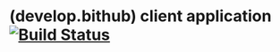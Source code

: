 (develop.bithub) client application [![Build Status](https://travis-ci.org/bithubapp/bithub-admin.svg?branch=develop)](https://travis-ci.org/bithubapp/bithub-admin)
==============
